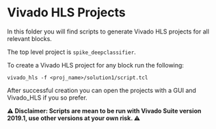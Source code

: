 # Vivado HLS Projects

In this folder you will find scripts to generate Vivado HLS projects for all relevant blocks.

The top level project is `spike_deepclassifier`.

To create a Vivado HLS project for any block run the following:

`vivado_hls -f <proj_name>/solution1/script.tcl`

After successful creation you can open the projects with a GUI and Vivado_HLS if you so prefer.

**⚠️ Disclaimer: Scripts are mean to be run with Vivado Suite version 2019.1, use other versions at your own risk. ⚠️**
